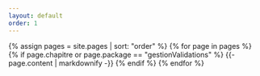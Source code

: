 ```yaml
---
layout: default
order: 1
---
```



{% assign pages = site.pages | sort: "order" %}
{% for page in pages %}
  {% if page.chapitre or page.package == "gestionValidations" %}
    {{- page.content | markdownify -}}
  {% endif %}
{% endfor %}
